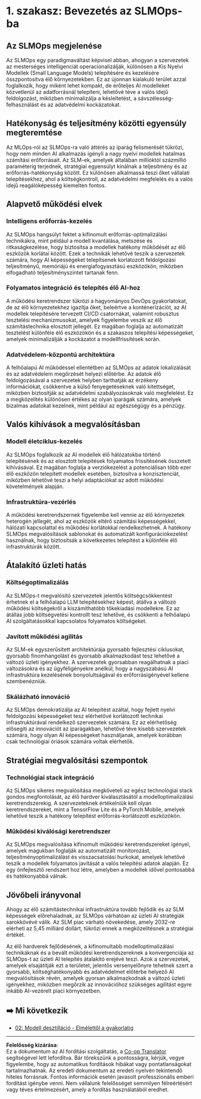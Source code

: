 <!--
CO_OP_TRANSLATOR_METADATA:
{
  "original_hash": "3d1708c413d3ea9ffcfb6f73ade3a07b",
  "translation_date": "2025-09-18T17:08:44+00:00",
  "source_file": "Module05/01.IntroduceSLMOps.md",
  "language_code": "hu"
}
-->
# 1. szakasz: Bevezetés az SLMOps-ba

## Az SLMOps megjelenése

Az SLMOps egy paradigmaváltást képvisel abban, ahogyan a szervezetek az mesterséges intelligenciát operacionalizálják, különösen a Kis Nyelvi Modellek (Small Language Models) telepítésére és kezelésére összpontosítva élő környezetekben. Ez az újonnan kialakuló terület azzal foglalkozik, hogy miként lehet kompakt, de erőteljes AI modelleket közvetlenül az adatforrásnál telepíteni, lehetővé téve a valós idejű feldolgozást, miközben minimalizálja a késleltetést, a sávszélesség-felhasználást és az adatvédelmi kockázatokat.

## Hatékonyság és teljesítmény közötti egyensúly megteremtése

Az MLOps-ról az SLMOps-ra való áttérés az iparág felismerését tükrözi, hogy nem minden AI alkalmazás igényli a nagy nyelvi modellek hatalmas számítási erőforrásait. Az SLM-ek, amelyek általában millióktól százmillió paraméterig terjednek, stratégiai egyensúlyt kínálnak a teljesítmény és az erőforrás-hatékonyság között. Ez különösen alkalmassá teszi őket vállalati telepítésekhez, ahol a költségkontroll, az adatvédelmi megfelelés és a valós idejű reagálóképesség kiemelten fontos.

## Alapvető működési elvek

### Intelligens erőforrás-kezelés

Az SLMOps hangsúlyt fektet a kifinomult erőforrás-optimalizálási technikákra, mint például a modell kvantálása, metszése és ritkaságkezelése, hogy biztosítsa a modellek hatékony működését az élő eszközök korlátai között. Ezek a technikák lehetővé teszik a szervezetek számára, hogy AI képességeket telepítsenek korlátozott feldolgozási teljesítményű, memóriájú és energiafogyasztású eszközökön, miközben elfogadható teljesítményszintet tartanak fenn.

### Folyamatos integráció és telepítés élő AI-hoz

A működési keretrendszer tükrözi a hagyományos DevOps gyakorlatokat, de az élő környezetekhez igazítja őket, beleértve a konténerizációt, az AI modellek telepítésére tervezett CI/CD csatornákat, valamint robusztus tesztelési mechanizmusokat, amelyek figyelembe veszik az élő számítástechnika elosztott jellegét. Ez magában foglalja az automatizált tesztelést különféle élő eszközökön és a szakaszos telepítési képességeket, amelyek minimalizálják a kockázatot a modellfrissítések során.

### Adatvédelem-központú architektúra

A felhőalapú AI működéssel ellentétben az SLMOps az adatok lokalizálását és az adatvédelem megőrzését helyezi előtérbe. Az adatok élő feldolgozásával a szervezetek helyben tarthatják az érzékeny információkat, csökkentve a külső fenyegetéseknek való kitettséget, miközben biztosítják az adatvédelmi szabályozásoknak való megfelelést. Ez a megközelítés különösen értékes az olyan iparágak számára, amelyek bizalmas adatokat kezelnek, mint például az egészségügy és a pénzügy.

## Valós kihívások a megvalósításban

### Modell életciklus-kezelés

Az SLMOps foglalkozik az AI modellek élő hálózatokba történő telepítésének és az elosztott telepítések folyamatos frissítésének összetett kihívásával. Ez magában foglalja a verziókezelést a potenciálisan több ezer élő eszközön telepített modellek esetében, biztosítva a konzisztenciát, miközben lehetővé teszi a helyi adaptációkat az adott működési követelmények alapján.

### Infrastruktúra-vezérlés

A működési keretrendszernek figyelembe kell vennie az élő környezetek heterogén jellegét, ahol az eszközök eltérő számítási képességekkel, hálózati kapcsolattal és működési korlátokkal rendelkezhetnek. A hatékony SLMOps megvalósítások sablonokat és automatizált konfigurációkezelést használnak, hogy biztosítsák a következetes telepítést a különféle élő infrastruktúrák között.

## Átalakító üzleti hatás

### Költségoptimalizálás

Az SLMOps-t megvalósító szervezetek jelentős költségcsökkentést érhetnek el a felhőalapú LLM telepítésekhez képest, átállva a változó működési költségekről a kiszámíthatóbb tőkekiadási modellekre. Ez az átállás jobb költségvetési kontrollt tesz lehetővé, és csökkenti a felhőalapú AI szolgáltatásokkal kapcsolatos folyamatos költségeket.

### Javított működési agilitás

Az SLM-ek egyszerűsített architektúrája gyorsabb fejlesztési ciklusokat, gyorsabb finomhangolást és gyorsabb alkalmazkodást tesz lehetővé a változó üzleti igényekhez. A szervezetek gyorsabban reagálhatnak a piaci változásokra és az ügyféligényekre anélkül, hogy a nagyszabású AI infrastruktúra kezelésének bonyolultságával és erőforrásigényével kellene szembenézniük.

### Skálázható innováció

Az SLMOps demokratizálja az AI telepítést azáltal, hogy fejlett nyelvi feldolgozási képességeket tesz elérhetővé korlátozott technikai infrastruktúrával rendelkező szervezetek számára. Ez az elérhetőség elősegíti az innovációt az iparágakban, lehetővé téve kisebb szervezetek számára, hogy olyan AI képességeket használjanak, amelyek korábban csak technológiai óriások számára voltak elérhetők.

## Stratégiai megvalósítási szempontok

### Technológiai stack integráció

Az SLMOps sikeres megvalósítása megköveteli az egész technológiai stack gondos megfontolását, az élő hardver kiválasztásától a modelloptimalizálási keretrendszerekig. A szervezeteknek értékelniük kell olyan keretrendszereket, mint a TensorFlow Lite és a PyTorch Mobile, amelyek lehetővé teszik a hatékony telepítést erőforrás-korlátozott eszközökön.

### Működési kiválósági keretrendszer

Az SLMOps megvalósítása kifinomult működési keretrendszereket igényel, amelyek magukban foglalják az automatizált monitorozást, teljesítményoptimalizálást és visszacsatolási hurkokat, amelyek lehetővé teszik a modellek folyamatos javítását a valós telepítési adatok alapján. Ez egy önfejlesztő rendszert hoz létre, amelyben a modellek idővel pontosabbá és hatékonyabbá válnak.

## Jövőbeli irányvonal

Ahogy az élő számítástechnikai infrastruktúra tovább fejlődik és az SLM képességek előrehaladnak, az SLMOps várhatóan az üzleti AI stratégiák sarokkövévé válik. Az SLM piac várható növekedése, amely 2032-re elérheti az 5,45 milliárd dollárt, tükrözi ennek a megközelítésnek a stratégiai értékét.

Az élő hardverek fejlődésének, a kifinomultabb modelloptimalizálási technikáknak és a bevált működési keretrendszereknek a konvergenciája az SLMOps-t az üzleti AI telepítés átalakító erejévé teszi. Azok a szervezetek, amelyek elsajátítják ezt a területet, jelentős versenyelőnyre tehetnek szert a gyorsabb, költséghatékonyabb és adatvédelmet előtérbe helyező AI megvalósítások révén, amelyek gyorsan alkalmazkodnak a változó üzleti igényekhez, miközben megőrzik az innovációhoz szükséges agilitást egyre inkább AI-vezérelt piaci környezetben.

## ➡️ Mi következik

- [02: Modell desztilláció - Elmélettől a gyakorlatig](./02.SLMOps-Distillation.md)

---

**Felelősség kizárása**:  
Ez a dokumentum az AI fordítási szolgáltatás, a [Co-op Translator](https://github.com/Azure/co-op-translator) segítségével lett lefordítva. Bár törekszünk a pontosságra, kérjük, vegye figyelembe, hogy az automatikus fordítások hibákat vagy pontatlanságokat tartalmazhatnak. Az eredeti dokumentum az eredeti nyelvén tekintendő hiteles forrásnak. Fontos információk esetén javasolt professzionális emberi fordítást igénybe venni. Nem vállalunk felelősséget semmilyen félreértésért vagy téves értelmezésért, amely a fordítás használatából eredhet.